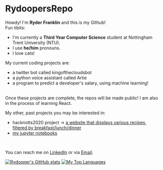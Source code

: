 # RydoopersRepo
Howdy! I'm <b>Ryder Franklin</b> and this is my Github! <br>
Fun tibits:
- I'm currently a <b>Third Year Computer Science</b> student at Nottingham Trent University (NTU).
- I use <b>he/him</b> pronouns.
- I love cats!

My current coding projects are:
- a twitter bot called kingofthecloudsbot 
- a python voice assistant called Artie
- a program to predict a developer's salary, using machine learning!
<br>
Once these projects are complete, the repos will be made public! I am also in the process of learning React.
<br>

My other, past projects you may be interested in:
- hacknotts2020 project -> [a website that displays various recipes, filtered by breakfast/lunch/dinner](https://github.com/rydooper/hacknotts2020-work)
- [my jupyter notebooks](https://www.kaggle.com/ryderfranklin/notebooks) 
<br>

You can reach me on [LinkedIn](https://www.linkedin.com/in/ryderfranklin2000) or via [Email](ryderarenfranklin@gmail.com). <br>

[![Rydooper's GitHub stats](https://github-readme-stats.vercel.app/api?username=rydooper&show_icons=true&theme=radical&count_private=true&show_icons=true)](https://github.com/anuraghazra/github-readme-stats)
[![My Top Languages](https://github-readme-stats.vercel.app/api/top-langs/?username=rydooper&theme=radical&count_private=true)](https://github.com/anuraghazra/github-readme-stats)
